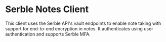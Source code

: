 # Serble Notes Client
This client uses the Serble API's vault endpoints to enable note taking with
support for end-to-end encryption in notes. It authenticates using user 
authentication and supports Serble MFA.
